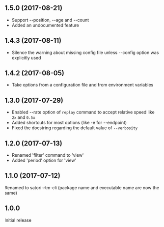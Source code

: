 1.5.0 (2017-08-21)
------------------

* Support --position, --age and --count
* Added an undocumented feature

1.4.3 (2017-08-11)
------------------

* Silence the warning about missing config file unless --config option was explicitly used

1.4.2 (2017-08-05)
------------------

* Take options from a configuration file and from environment variables

1.3.0 (2017-07-29)
------------------

* Enabled --rate option of `replay` command to accept relative speed like `2x` and `0.5x`
* Added shortcuts for most options (like -e for --endpoint)
* Fixed the docstring regarding the default value of `--verbosity`

1.2.0 (2017-07-13)
------------------

* Renamed 'filter' command to 'view'
* Added 'period' option for 'view'

1.1.0 (2017-07-12)
------------------

Renamed to satori-rtm-cli (package name and executable name are now the same)

1.0.0
-----

Initial release